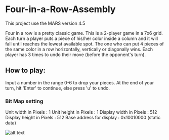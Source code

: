 # Four-in-a-Row-Assembly
This project use the MARS version 4.5

Four in a row is a pretty classic game.
This is a 2-player game in a 7x6 grid.
Each turn a player puts a piece of his/her color inside a column and it will fall until reaches the lowest available spot.
The one who can put 4 pieces of the same color in a row horizontally, vertically or diagonally wins.
Each player has 3 times to undo their move (before the opponent's turn).

## How to play:
Input a number in the range 0-6 to drop your pieces.
At the end of your turn, hit 'Enter' to continue, else press 'u' to undo.

### Bit Map setting
Unit width in Pixels     : 1
Unit height in Pixels    : 1
Display width in Pixels  : 512
Display height in Pixels : 512
Base address for display : 0x10010000 (static data)


![alt text](https://github.com/LeTrongDuc2510/Four-in-a-Row/blob/display/bit-map-1.png?raw=true)
